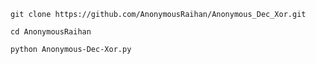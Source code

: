 
```
git clone https://github.com/AnonymousRaihan/Anonymous_Dec_Xor.git
```
```
cd AnonymousRaihan
```
```
python Anonymous-Dec-Xor.py
```

